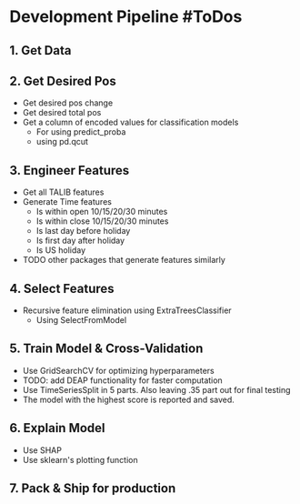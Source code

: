 # Development Pipeline #ToDos

## 1. Get Data
## 2. Get Desired Pos
- Get desired pos change
- Get desired total pos
- Get a column of encoded values for classification models
    - For using predict_proba
    - using pd.qcut
## 3. Engineer Features
- Get all TALIB features
- Generate Time features
    - Is within open 10/15/20/30 minutes
    - Is within close 10/15/20/30 minutes
    - Is last day before holiday
    - Is first day after holiday
    - Is US holiday
- TODO other packages that generate features similarly
## 4. Select Features
- Recursive feature elimination using ExtraTreesClassifier
    - Using SelectFromModel
## 5. Train Model & Cross-Validation
- Use GridSearchCV for optimizing hyperparameters
- TODO: add DEAP functionality for faster computation
- Use TimeSeriesSplit in 5 parts. Also leaving .35 part out for final testing
- The model with the highest score is reported and saved. 
## 6. Explain Model
- Use SHAP
- Use sklearn's plotting function
## 7. Pack & Ship for production
